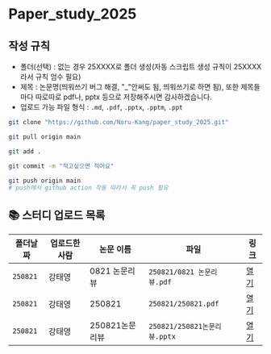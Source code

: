 # Paper_study_2025
## 작성 규칙
* 폴더(선택) : 없는 경우 25XXXX로 폴더 생성(자동 스크립트 생성 규칙이 25XXXX라서 규칙 엄수 필요)
* 제목 : 논문명(띄워쓰기 버그 해결, "_"안써도 됨, 띄워쓰기로 하면 됨), 또한 제목들마다 따로따로 pdf나, pptx 등으로 저장해주시면 감사하겠습니다.
* 업로드 가능 파일 형식 : `.md`, `.pdf`, `.pptx`, `.pptm`, `.ppt`

```bash
git clone "https://github.com/Noru-Kang/paper_study_2025.git"

git pull origin main

git add .

git commit -m "적고싶으면 적어요"

git push origin main
# push에서 github action 작동 따라서 꼭 push 필요
```

<!--AUTO-SECTION:BEGIN-->
## 📚 스터디 업로드 목록

| 폴더날짜 | 업로드한 사람 | 논문 이름 | 파일 | 링크 |
|---|---|---|---|---|
| `250821` | 강태영 | 0821 논문리뷰 | `250821/0821 논문리뷰.pdf` | [열기](https://github.com/Noru-Kang/paper_study_2025/blob/main/250821/0821%20%EB%85%BC%EB%AC%B8%EB%A6%AC%EB%B7%B0.pdf) |
| `250821` | 강태영 | 250821 | `250821/250821.pdf` | [열기](https://github.com/Noru-Kang/paper_study_2025/blob/main/250821/250821.pdf) |
| `250821` | 강태영 | 250821논문리뷰 | `250821/250821논문리뷰.pptx` | [열기](https://github.com/Noru-Kang/paper_study_2025/blob/main/250821/250821%EB%85%BC%EB%AC%B8%EB%A6%AC%EB%B7%B0.pptx) |

<!--AUTO-SECTION:END-->
